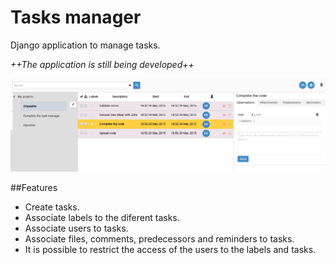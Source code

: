 # Tasks manager

Django application to manage tasks.

*++The application is still being developed++*

![Print screen](docs/printscreen.png)

##Features
* Create tasks.
* Associate labels to the diferent tasks.
* Associate users to tasks.
* Associate files, comments, predecessors and reminders to tasks.
* It is possible to restrict the access of the users to the labels and tasks.